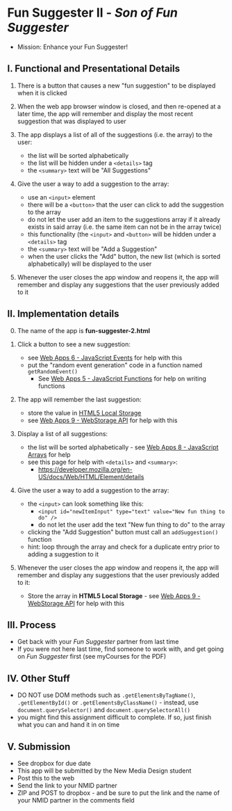 # Fun Suggester II - *Son of Fun Suggester*


- Mission: Enhance your Fun Suggester!


## I. Functional and Presentational Details

1) There is a button that causes a new "fun suggestion" to be displayed when it is clicked

2) When the web app browser window is closed, and then re-opened at a later time, the app will remember and display the most recent suggestion that was displayed to user

3) The app displays a list of all of the suggestions (i.e. the array) to the user:
    - the list will be sorted alphabetically
    - the list will be hidden under a `<details>` tag
    - the `<summary>` text will be  "All Suggestions"

4) Give the user a way to add a suggestion to the array:
    - use an `<input>` element
    - there will be a `<button>` that the user can click to add the suggestion to the array
    - do not let the user add an item to the suggestions array if it already exists in said array (i.e. the same item can not be in the array twice)
    - this functionality (the `<input>` and `<button>` will be hidden under a `<details>` tag
    - the `<summary>` text will be  "Add a Suggestion"
    - when the user clicks the "Add" button, the new list (which is sorted alphabetically) will be displayed to the user

5)  Whenever the user closes the app window and reopens it, the app will remember and display any suggestions that the user previously added to it



## II. Implementation details

0) The name of the app is **fun-suggester-2.html**

1) Click a button to see a new suggestion:
    - see [Web Apps 6 - JavaScript Events](./web-apps-6.md) for help with this
    - put the "random event generation" code in a function named `getRandomEvent()`
      - See [Web Apps 5 - JavaScript Functions](./web-apps-5.md) for help on writing functions

2) The app will remember the last suggestion:
   - store the value in [HTML5 Local Storage](https://developer.mozilla.org/en-US/docs/Web/API/Window/localStorage)
   - see [Web Apps 9 - WebStorage API](./web-apps-9.md) for help with this
  
3) Display a list of all suggestions:
    - the list will be sorted alphabetically - see [Web Apps 8 - JavaScript Arrays](./web-apps-8.md) for help
    - see this page for help with `<details>` and `<summary>`: 
      - https://developer.mozilla.org/en-US/docs/Web/HTML/Element/details

4) Give the user a way to add a suggestion to the array: 
    - the `<input>` can look something like this: 
      - `<input id="newItemInput" type="text" value="New fun thing to do" />`
      - do not let the user add the text "New fun thing to do" to the array
    - clicking the "Add Suggestion" button must call an `addSuggestion()` function
    - hint: loop through the array and check for a duplicate entry prior to adding a suggestion to it
    
5) Whenever the user closes the app window and reopens it, the app will remember and display any suggestions that the user previously added to it:
    - Store the array in **HTML5 Local Storage** - see [Web Apps 9 - WebStorage API](./web-apps-9.md) for help with this

## III. Process
  - Get back with your *Fun Suggester* partner from last time
  - If you were not here last time, find someone to work with, and get going on *Fun Suggester* first (see myCourses for the PDF)
  
## IV. Other Stuff
  - DO NOT use DOM methods such as `.getElementsByTagName()`, `.getElementById()` or `.getElementsByClassName()` - instead, use `document.querySelector()` and `document.querySelectorAll()`
  - you might find this assignment difficult to complete. If so, just finish what you can and hand it in on time

## V. Submission
  - See dropbox for due date
  - This app will be submitted by the New Media Design student
  - Post this to the web
  - Send the link to your NMID partner
  - ZIP and POST to dropbox - and be sure to put the link and the name of your NMID partner in the comments field
